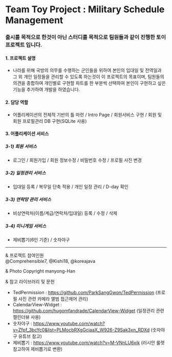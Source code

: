 # Team Toy Project : Military Schedule Management
	
### 출시를 목적으로 한것이 아닌 스터디를 목적으로 팀원들과 같이 진행한 토이 프로젝트 입니다.

#### 1. 프로젝트 설명
   - 나라를 위해 국방의 의무를 수행하는 군인들을 위하여 본인의 입대일 및 전역일과 그 외 개인 일정들을 관리할 수 있도록 하는것이 이 프로젝트의 목표이며, 팀원들의 의견을 종합하여 개인별로 구현할 파트를 한 부분씩 선택하여 본인이 구현하고 싶은 기능을 추가하여 개발을 하였습니다.
  
#### 2. 담당 역할
   - 어플리케이션의 전체적 기반의 틀 마련 / Intro Page / 회원서비스 구현 / 회원 및 회원 프로필관리 DB 구현(SQLite 사용)

#### 3. 어플리케이션 서비스
##### 3-1) 회원 서비스
   - 로그인 / 회원가입 / 회원 정보수정 / 비밀번호 수정 / 프로필 사진 변경
##### 3-2) 일정관리 서비스
   - 입대일 등록 / 복무일 단축 적용 / 개인 일정 관리 / D-day 확인
##### 3-3) 연락망 관리 서비스
   - 비상연락처(이름/계급/연락처/입대일) 등록 / 수정 / 삭제
##### 3-4) 미니게임 서비스
   - 제비뽑기(6인 기준) / 숫자야구
 
-------------------------
& 프로젝트 참여인원   
	@Comprehensible7, @Kishi18, @koreajava

& Photo Copyright manyong-Han

& 참고 라이브러리 및 문헌
 - TedPermission : https://github.com/ParkSangGwon/TedPermission (프로필 사진 관련 카메라 앨범 접근제어 관리)
 - CalendarView-Widget : https://github.com/hugomfandrade/CalendarView-Widget (일정관리 관련 캘린더뷰 사용)
 - 숫자야구 : https://www.youtube.com/watch?v=Zfpf_3bcYc0&list=PLMocbRXgGcjaaX_W926-Z9Sak3xn_RDXd (숫자야구 유튜브 참고)
 - 제비뽑기 : https://www.youtube.com/watch?v=M-VNnLU6xik (러시안 룰렛 참고하여 제비뽑기로 변환)
